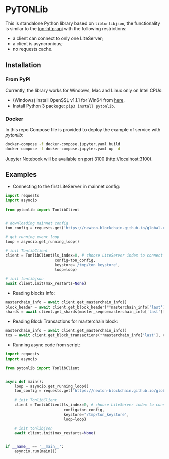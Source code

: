 # PyTONLib

This is standalone Python library based on `libtonlibjson`, the functionality is similar to the [ton-http-api](https://github.com/toncenter/ton-http-api) 
with the following restrictions:

* a client can connect to only one LiteServer;
* a client is asyncronious;
* no requests cache.

## Installation

### From PyPi
Currently, the library works for Windows, Mac and Linux only on Intel CPUs:

* (Windows) Install OpenSSL v1.1.1 for Win64 from [here](https://slproweb.com/products/Win32OpenSSL.html).
* Install Python 3 package: `pip3 install pytonlib`.

### Docker

In this repo Compose file is provided to deploy the example of service with *pytonlib*:
```bash
docker-compose -f docker-compose.jupyter.yaml build
docker-compose -f docker-compose.jupyter.yaml up -d
```

Jupyter Notebook will be available on port 3100 (http://localhost:3100).

## Examples

* Connecting to the first LiteServer in mainnet config:
```python
import requests
import asyncio

from pytonlib import TonlibClient


# downloading mainnet config
ton_config = requests.get('https://newton-blockchain.github.io/global.config.json').json()

# get running event loop
loop = asyncio.get_running_loop()

# init TonlibClient
client = TonlibClient(ls_index=0, # choose LiteServer index to connect
                      config=ton_config,
                      keystore='/tmp/ton_keystore',
                      loop=loop)

# init tonlibjson
await client.init(max_restarts=None)
```

* Reading blocks info:
```python
masterchain_info = await client.get_masterchain_info()
block_header = await client.get_block_header(**masterchain_info['last'])
shards = await client.get_shards(master_seqno=masterchain_info['last']['seqno'])
```

* Reading Block Transactions for masterchain block:
```python
masterchain_info = await client.get_masterchain_info()
txs = await client.get_block_transactions(**masterchain_info['last'], count=10)
```

* Running async code from script:
```python
import requests
import asyncio

from pytonlib import TonlibClient


async def main():
    loop = asyncio.get_running_loop()
    ton_config = requests.get('https://newton-blockchain.github.io/global.config.json').json()
    
    # init TonlibClient
    client = TonlibClient(ls_index=0, # choose LiteServer index to connect
                          config=ton_config,
                          keystore='/tmp/ton_keystore',
                          loop=loop)
    
    # init tonlibjson
    await client.init(max_restarts=None)


if __name__ == '__main__':
    asyncio.run(main())
```
